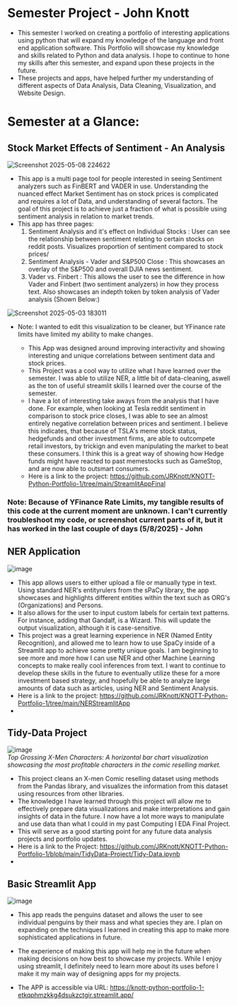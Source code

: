
# Semester Project - John Knott

   * This semester I worked on creating a portfolio of interesting applications using python that will expand my knowledge of the language and front end application software. This Portfolio will showcase my knowledge and skills related to Python and data analysis. I hope to continue to hone my skills after this semester, and expand upon these projects in the future.
   * These projects and apps, have helped further my understanding of different aspects of Data Analysis, Data Cleaning, Visualization, and Website Design.

# Semester at a Glance:

## Stock Market Effects of Sentiment - An Analysis


![Screenshot 2025-05-08 224622](https://github.com/user-attachments/assets/21a14e4f-d4f3-46e4-9318-41eee943eac9)

  * This app is a multi page tool for people interested in seeing Sentiment analyzers such as FinBERT and VADER in use. Understanding the nuanced effect Market Sentiment has on stock prices is complicated and requires a lot of Data, and understanding of several factors. The goal of this project is to achieve just a fraction of what is possible using sentiment analysis in relation to market trends.
  * This app has three pages:
    1. Sentiment Analysis and it's effect on Individual Stocks : User can see the relationship between sentiment relating to certain stocks on reddit posts. Visualizes proportion of sentiment compared to stock prices/
    2. Sentiment Analysis - Vader and S&P500 Close : This showcases an overlay of the S&P500 and overall DJIA news sentiment. 
    3. Vader vs. Finbert : This allows the user to see the difference in how Vader and Finbert (two sentiment analyzers) in how they process text. Also showcases an indepth token by token analysis of Vader analysis (Shown Below:)

![Screenshot 2025-05-03 183011](https://github.com/user-attachments/assets/42238f2b-5508-4ea4-98f9-f30272600bfb)
* Note: I wanted to edit this visualization to be cleaner, but YFinance rate limits have limited my ability to make changes.


  * This App was designed around improving interactivity and showing interesting and unique correlations between sentiment data and stock prices. 
  * This Project was a cool way to utilize what I have learned over the semester. I was able to utilize NER, a little bit of data-cleaning, aswell as the ton of useful streamlit skills I learned over the course of the semester.
  * I have a lot of interesting take aways from the analysis that I have done. For example, when looking at Tesla reddit sentiment in comparison to stock price closes, I was able to see an almost entirely negative correlation between prices and sentiment. I believe this indicates, that because of TSLA's meme stock status, hedgefunds and other investment firms, are able to outcompete retail investors, by trickign and even manipulating the market to beat these consumers. I think this is a great way of showing how Hedge funds might have reacted to past memestocks such as GameStop, and are now able to outsmart consumers.
  * Here is a link to the project: https://github.com/JRKnott/KNOTT-Python-Portfolio-1/tree/main/StreamlitAppFinal
 

### Note: Because of YFinance Rate Limits, my tangible results of this code at the current moment are unknown. I can't currently troubleshoot my code, or screenshot current parts of it, but it has worked in the last couple of days (5/8/2025) - John


## NER Application


  ![image](https://github.com/user-attachments/assets/bac3179c-2528-4ac9-b66a-f0bb71101a6f)
  * This app allows users to either upload a file or manually type in text. Using standard NER's entityrulers from the sPaCy library, the app showcases and highlights different entities within the text such as ORG's (Organizations) and Persons.
  * It also allows for the user to input custom labels for certain text patterns. For instance, adding that Gandalf, is a Wizard. This will update the output visualization, although it is case-sensitive.
  * This project was a great learning experience in NER (Named Entity Recognition), and allowed me to learn how to use SpaCy inside of a Streamlit app to achieve some pretty unique goals. I am beginning to see more and more how I can use NER and other Machine Learning concepts to make really cool inferences from text. I want to continue to develop these skills in the future to eventually utilize these for a more investment based strategy, and hopefully be able to analyze large amounts of data such as articles, using NER and Sentiment Analysis.
  * Here is a link to the project: https://github.com/JRKnott/KNOTT-Python-Portfolio-1/tree/main/NERStreamlitApp
  * 

## Tidy-Data Project


  ![image](https://github.com/user-attachments/assets/20971150-8af4-4fdf-b260-3c9bd8af0115)  
*Top Grossing X-Men Characters: A horizontal bar chart visualization showcasing the most profitable characters in the comic reselling market.*
  * This project cleans an X-men Comic reselling dataset using methods from the Pandas library, and visualizes the information from this dataset using resources from other libraries.
  * The knowledge I have learned through this project will allow me to effectively prepare data visualizations and make interpretations and gain insights of data in the future. I now have a lot more ways to manipulate and use data than what I could in my past Computing I EDA Final Project.
  * This will serve as a good starting point for any future data analysis projects and portfolio updates.
  * Here is a link to the Project: https://github.com/JRKnott/KNOTT-Python-Portfolio-1/blob/main/TidyData-Project/Tidy-Data.ipynb
  * 

## Basic Streamlit App


  ![image](https://github.com/user-attachments/assets/300cd250-7dd9-47f4-a30c-80f468cc879b)

  * This app reads the penguins dataset and allows the user to see individual penguins by their mass and what species they are. I plan on expanding on the techniques I learned in creating this app to make more     sophisticated applications in future.
  * The experience of making this app will help me in the future when making decisions on how best to showcase my projects. While I enjoy using streamlit, I definitely need to learn more about its uses before I make it my main way of designing apps for my projects.

  * The APP is accessible via URL: https://knott-python-portfolio-1-etkqphmzkkg4dsukzctgir.streamlit.app/




    
